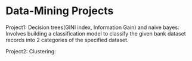 # Data-Mining Projects
 
Project1: 
Decision trees(GINI index, Information Gain) and naive bayes:
Involves building a classification model to classify the given bank dataset records into 2 categories of the specified dataset.

Project2:
Clustering:

